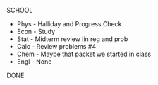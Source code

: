 SCHOOL
- Phys - Halliday and Progress Check
- Econ - Study
- Stat - Midterm review lin reg and prob
- Calc - Review problems #4
- Chem - Maybe that packet we started in class
- Engl - None

DONE

